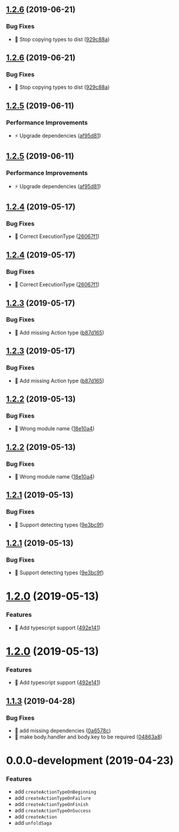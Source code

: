 ## [1.2.6](https://github.com/manhhailua/redux-unfold-saga/compare/v1.2.5...v1.2.6) (2019-06-21)


### Bug Fixes

* 🐛 Stop copying types to dist ([929c88a](https://github.com/manhhailua/redux-unfold-saga/commit/929c88a))



## [1.2.6](https://github.com/manhhailua/redux-unfold-saga/compare/v1.2.5...v1.2.6) (2019-06-21)


### Bug Fixes

* 🐛 Stop copying types to dist ([929c88a](https://github.com/manhhailua/redux-unfold-saga/commit/929c88a))

## [1.2.5](https://github.com/manhhailua/redux-unfold-saga/compare/v1.2.4...v1.2.5) (2019-06-11)


### Performance Improvements

* ⚡️ Upgrade dependencies ([af95d81](https://github.com/manhhailua/redux-unfold-saga/commit/af95d81))



## [1.2.5](https://github.com/manhhailua/redux-unfold-saga/compare/v1.2.4...v1.2.5) (2019-06-11)


### Performance Improvements

* ⚡️ Upgrade dependencies ([af95d81](https://github.com/manhhailua/redux-unfold-saga/commit/af95d81))

## [1.2.4](https://github.com/manhhailua/redux-unfold-saga/compare/v1.2.3...v1.2.4) (2019-05-17)


### Bug Fixes

* 🐛 Correct ExecutionType ([26067f1](https://github.com/manhhailua/redux-unfold-saga/commit/26067f1))



## [1.2.4](https://github.com/manhhailua/redux-unfold-saga/compare/v1.2.3...v1.2.4) (2019-05-17)


### Bug Fixes

* 🐛 Correct ExecutionType ([26067f1](https://github.com/manhhailua/redux-unfold-saga/commit/26067f1))

## [1.2.3](https://github.com/manhhailua/redux-unfold-saga/compare/v1.2.2...v1.2.3) (2019-05-17)


### Bug Fixes

* 🐛 Add missing Action type ([b87d165](https://github.com/manhhailua/redux-unfold-saga/commit/b87d165))



## [1.2.3](https://github.com/manhhailua/redux-unfold-saga/compare/v1.2.2...v1.2.3) (2019-05-17)


### Bug Fixes

* 🐛 Add missing Action type ([b87d165](https://github.com/manhhailua/redux-unfold-saga/commit/b87d165))

## [1.2.2](https://github.com/manhhailua/redux-unfold-saga/compare/v1.2.1...v1.2.2) (2019-05-13)


### Bug Fixes

* 🐛 Wrong module name ([18e10a4](https://github.com/manhhailua/redux-unfold-saga/commit/18e10a4))



## [1.2.2](https://github.com/manhhailua/redux-unfold-saga/compare/v1.2.1...v1.2.2) (2019-05-13)


### Bug Fixes

* 🐛 Wrong module name ([18e10a4](https://github.com/manhhailua/redux-unfold-saga/commit/18e10a4))

## [1.2.1](https://github.com/manhhailua/redux-unfold-saga/compare/v1.2.0...v1.2.1) (2019-05-13)


### Bug Fixes

* 🐛 Support detecting types ([9e3bc9f](https://github.com/manhhailua/redux-unfold-saga/commit/9e3bc9f))



## [1.2.1](https://github.com/manhhailua/redux-unfold-saga/compare/v1.2.0...v1.2.1) (2019-05-13)


### Bug Fixes

* 🐛 Support detecting types ([9e3bc9f](https://github.com/manhhailua/redux-unfold-saga/commit/9e3bc9f))

# [1.2.0](https://github.com/manhhailua/redux-unfold-saga/compare/v1.1.3...v1.2.0) (2019-05-13)


### Features

* 🎸 Add typescript support ([492e141](https://github.com/manhhailua/redux-unfold-saga/commit/492e141))



# [1.2.0](https://github.com/manhhailua/redux-unfold-saga/compare/v1.1.3...v1.2.0) (2019-05-13)


### Features

* 🎸 Add typescript support ([492e141](https://github.com/manhhailua/redux-unfold-saga/commit/492e141))

## [1.1.3](https://github.com/manhhailua/redux-unfold-saga/compare/v1.1.2...v1.1.3) (2019-04-28)


### Bug Fixes

* 🐛 add missing dependencies ([0a6578c](https://github.com/manhhailua/redux-unfold-saga/commit/0a6578c))
* 🐛 make body.handler and body.key to be required ([04863a8](https://github.com/manhhailua/redux-unfold-saga/commit/04863a8))



# 0.0.0-development (2019-04-23)


### Features
* add `createActionTypeOnBeginning`
* add `createActionTypeOnFailure`
* add `createActionTypeOnFinish`
* add `createActionTypeOnSuccess`
* add `createAction`
* add `unfoldSaga`
